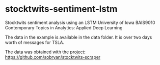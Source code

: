 # stocktwits-sentiment-lstm
Stocktwits sentiment analysis using an LSTM
University of Iowa
BAIS9010 Contemporary Topics in Analytics: Applied Deep Learning

The data in the example is available in the data folder.  It is over two days worth of messages for TSLA.  

The data was obtained with the project: https://github.com/sobryan/stocktwits-scraper  
